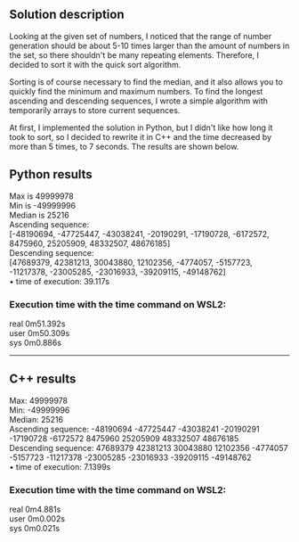 ## **Solution description**

Looking at the given set of numbers, I noticed that the range of number generation should be about 5-10 times larger than the amount of numbers in the set, so there shouldn't be many repeating elements. Therefore, I decided to sort it with the quick sort algorithm.  
  
Sorting is of course necessary to find the median, and it also allows you to quickly find the minimum and maximum numbers. To find the longest ascending and descending sequences, I wrote a simple algorithm with temporarily arrays to store current sequences.  
  
At first, I implemented the solution in Python, but I didn't like how long it took to sort, so I decided to rewrite it in C++ and the time decreased by more than 5 times, to 7 seconds. The results are shown below.
## Python results
 Max is 49999978  
 Min is -49999996  
 Median is 25216  
 Ascending sequence:  
 [-48190694, -47725447, -43038241, -20190291, -17190728, -6172572, 8475960, 25205909, 48332507, 48676185]  
 Descending sequence:  
 [47689379, 42381213, 30043880, 12102356, -4774057, -5157723, -11217378, -23005285, -23016933, -39209115, -49148762]  
 • time of execution: 39.117s  

### Execution time with the time command on WSL2:
real    0m51.392s  
user    0m50.309s  
sys     0m0.886s  

 ---
## C++ results
 Max: 49999978  
 Min: -49999996  
 Median: 25216  
 Ascending sequence: -48190694 -47725447 -43038241 -20190291 -17190728 -6172572 8475960 25205909 48332507 48676185  
 Descending sequence: 47689379 42381213 30043880 12102356 -4774057 -5157723 -11217378 -23005285 -23016933 -39209115 -49148762  
 • time of execution: 7.1399s

### Execution time with the time command on WSL2:
real    0m4.881s  
user    0m0.002s  
sys     0m0.021s  